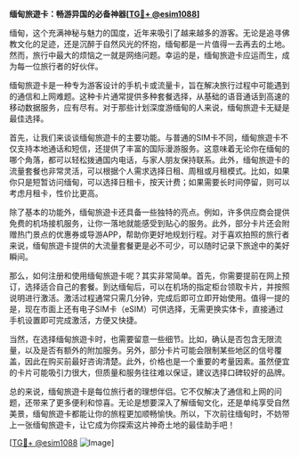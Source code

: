 **缅甸旅遊卡：畅游异国的必备神器[[TG💪+ @esim1088](https://t.me/s/esim1088)]**

缅甸，这个充满神秘与魅力的国度，近年来吸引了越来越多的游客。无论是追寻佛教文化的足迹，还是沉醉于自然风光的怀抱，缅甸都是一片值得一去再去的土地。然而，旅行中最大的烦恼之一就是网络问题。幸运的是，缅甸旅遊卡应运而生，成为每一位旅行者的好伙伴。

缅甸旅遊卡是一种专为游客设计的手机卡或流量卡，旨在解决旅行过程中可能遇到的通信和上网难题。这种卡片通常提供多种套餐选择，从基础的语音通话到高速的移动数据服务，应有尽有。对于那些计划深度游缅甸的人来说，缅甸旅遊卡无疑是最佳选择。

首先，让我们来谈谈缅甸旅遊卡的主要功能。与普通的SIM卡不同，缅甸旅遊卡不仅支持本地通话和短信，还提供了丰富的国际漫游服务。这意味着无论你在缅甸的哪个角落，都可以轻松拨通国内电话，与家人朋友保持联系。此外，缅甸旅遊卡的流量套餐也非常灵活，可以根据个人需求选择日租、周租或月租模式。比如，如果你只是短暂访问缅甸，可以选择日租卡，按天计费；如果需要长时间停留，则可以考虑月租卡，性价比更高。

除了基本的功能外，缅甸旅遊卡还具备一些独特的亮点。例如，许多供应商会提供免费的机场接机服务，让你一落地就能感受到贴心的服务。此外，部分卡片还会附赠热门景点的优惠券或导游APP，帮助你更好地规划行程。对于喜欢拍照的旅行者来说，缅甸旅遊卡提供的大流量套餐更是必不可少，可以随时记录下旅途中的美好瞬间。

那么，如何注册和使用缅甸旅遊卡呢？其实非常简单。首先，你需要提前在网上预订，选择适合自己的套餐。到达缅甸后，可以在机场的指定柜台领取卡片，并按照说明进行激活。激活过程通常只需几分钟，完成后即可立即开始使用。值得一提的是，现在市面上还有电子SIM卡（eSIM）可供选择，无需更换实体卡，直接通过手机设置即可完成激活，方便又快捷。

当然，在选择缅甸旅遊卡时，也需要留意一些细节。比如，确认是否包含无限流量，以及是否有额外的附加服务。另外，部分卡片可能会限制某些地区的信号覆盖，因此在购买前最好咨询清楚。此外，价格也是一个重要的考量因素。虽然便宜的卡片可能吸引力很大，但质量和服务往往难以保证，建议选择口碑较好的品牌。

总的来说，缅甸旅遊卡是每位旅行者的理想伴侣。它不仅解决了通信和上网的问题，还带来了更多便利和惊喜。无论是想要深入了解缅甸文化，还是单纯享受自然美景，缅甸旅遊卡都能让你的旅程更加顺畅愉快。所以，下次前往缅甸时，不妨带上一张缅甸旅遊卡，让它成为你探索这片神奇土地的最佳助手吧！

[[TG💪+ @esim1088](https://t.me/s/esim1088) ![Image](https://i.postimg.cc/4NQfJmqS/Snipaste-2025-05-13-00-14-12.png)]